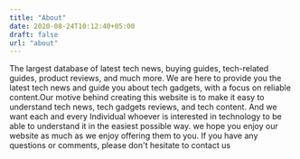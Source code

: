 ```yaml
---
title: "About"
date: 2020-08-24T10:12:40+05:00
draft: false
url: "about"
---
```



The largest database of latest tech news, buying guides, tech-related guides, product reviews, and much more. We are here to provide you the latest tech news and guide you about tech gadgets, with a focus on reliable content.Our motive behind creating this website is to make it easy to understand tech news, tech gadgets reviews, and tech content. And we want each and every Individual whoever is interested in technology to be able to understand it in the easiest possible way. we hope you enjoy our website as much as we enjoy offering them to you. If you have any questions or comments, please don't hesitate to contact us
